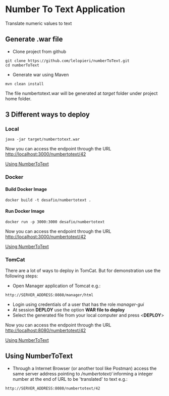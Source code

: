 # Number To Text Application
Translate numeric values to text

## Generate .war file

- Clone project from github
```
git clone https://github.com/lelopieri/numberToText.git
cd numberToText
``` 

- Generate war using Maven
```
mvn clean install
``` 

The file numbertotext.war will be generated at _target_ folder under project home folder.

## 3 Different ways to deploy
 
### Local
```
java -jar target/numbertotext.war
``` 
Now you can access the endpoint through the URL <a href="http://localhost:3000/numbertotext/42" target="_blank">http://localhost:3000/numbertotext/42</a>

[Using NumberToText](#using-numbertotext)

### Docker 

#### Build Docker Image
```
docker build -t desafio/numbertotext .
``` 

#### Run Docker Image
```
docker run -p 3000:3000 desafio/numbertotext
``` 
Now you can access the endpoint through the URL <a href="http://localhost:3000/numbertotext/42" target="_blank">http://localhost:3000/numbertotext/42</a>

[Using NumberToText](#using-numbertotext)

### TomCat
There are a lot of ways to deploy in TomCat. But for demonstration use the following steps:

- Open Manager application of Tomcat e.g.:
```
http://SERVER_ADDRESS:8080/manager/html
```

- Login using credentials of a user that has the role _manager-gui_
- At session __DEPLOY__ use the option __WAR file to deploy__
- Select the generated file from your local computer and press \<__DEPLOY__\>

Now you can access the endpoint through the URL <a href="http://localhost:8080/numbertotext/42" target="_blank">http://localhost:8080/numbertotext/42</a>

[Using NumberToText](#using-numbertotext)

## Using NumberToText
- Through a Internet Browser (or another tool like Postman)  access the same server address pointing to _/numbertotext/_ informing a integer number at the end of URL to be 'translated' to text e.g.:
```
http://SERVER_ADDRESS:8080/numbertotext/42
```


